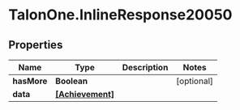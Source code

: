 # TalonOne.InlineResponse20050

## Properties

Name | Type | Description | Notes
------------ | ------------- | ------------- | -------------
**hasMore** | **Boolean** |  | [optional] 
**data** | [**[Achievement]**](Achievement.md) |  | 


